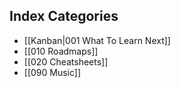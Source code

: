 ## Index Categories
- [[Kanban|001 What To Learn Next]]
- [[010 Roadmaps]]
- [[020 Cheatsheets]]
- [[090 Music]]